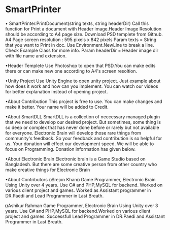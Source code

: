 # SmartPrinter

• SmartPrinter.PrintDocument(string texts, string headerDir)
Call this function for Print a document with Header image.Header Image Resolution should be according to A4 page size. Download PSD templete from Github. A4 Page screen resolution : 595 pixels x 842 pixels 
Param texts = String that you want to Print in doc. Use Environment.NewLine to break a line. Check Example Class for more info.
Param headerDir = Header image dir with file name and extension.

•Header Templete 
Use Photoshop to open that PSD.You can make edits there or can make new one according to A4's screen resoltion. 

•Unity Project
Use Unity Engine to open unity project. Just example about how does it work and how can you implement. You can watch our videos for better explanation instead of opening project. 

•About Contribution 
This project is free to use. You can make changes and make it better. Your name will be added to Credit. 

•About SmartDLL 
SmartDLL is a collection of neccessary managed plugin that we need to develop our desired project. But sometimes, some thing is so deep or complex that has never done before or rarely but not available for everyone. 
Electronic Brain will develop those rare things from community's feedback. So your feedback and contribution is so helpful for us. Your donation will effect our development speed. We will be able to focus on Programming. Donation information has given below. 

•About Electronic Brain 
Electronic brain is a Game Studio based on Bangladesh. But there are some creative person from other country who make creative things for Electronic Brain 

•About Contributors 
 ◘Srejon Khan◘
 Game Programmer, Electronic Brain 
 Using Unity over 4 years. Use C# and PHP,MySQL for backend. Worked on various client project and games. Worked as Assistant programmer in   DR.Paedi and Lead Programmer in Last Breath.  

 ◘Ashikur Rahman 
 Game Programmer, Electronic Brain 
 Using Unity over 3 years. Use C# and PHP,MySQL for backend.Worked on various client project and games. Successfull Lead Programmer in   DR.Paedi and Assistant Programmer in Last Breath.  

